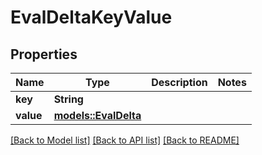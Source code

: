 # EvalDeltaKeyValue

## Properties

Name | Type | Description | Notes
------------ | ------------- | ------------- | -------------
**key** | **String** |  | 
**value** | [**models::EvalDelta**](EvalDelta.md) |  | 

[[Back to Model list]](../README.md#documentation-for-models) [[Back to API list]](../README.md#documentation-for-api-endpoints) [[Back to README]](../README.md)



